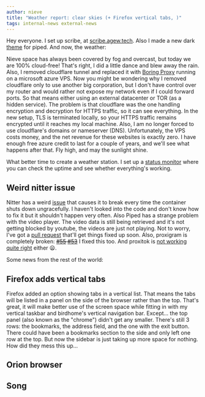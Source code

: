 ```yaml
---
author: nieve
title: "Weather report: clear skies (+ Firefox vertical tabs, )"
tags: internal-news external-news
---
```

Hey everyone. I set up scribe, at [scribe.agew.tech](https://scribe.agew.tech/). Also I made a new dark [theme](https://codeberg.org/nieve/private-frontends-manager/src/branch/main/theme-1-piped.css) for piped. And now, the weather:

Nieve space has always been covered by fog and overcast, but today we are 100% cloud-free! That's right, I did a little dance and blew away the rain. Also, I removed cloudflare tunnel and replaced it with [Boring Proxy](https://boringproxy.io/) running on a microsoft azure VPS. Now you might be wondering why I removed cloudflare only to use another big corporation, but I don't have control over my router and would rather not expose my network even if I could forward ports. So that means either using an external datacenter or TOR (as a hidden service). The problem is that cloudflare was the one handling encryption and decryption for HTTPS traffic, so it can see everything. In the new setup, TLS is terminated locally, so your HTTPS traffic remains encrypted until it reaches my local machine. Also, I am no longer forced to use cloudflare's domains or nameserver (DNS). Unfortunately, the VPS costs money, and the net revenue for these websites is exactly zero. I have enough free azure credit to last for a couple of years, and we'll see what happens after that. Fly high, and may the sunlight shine.

What better time to create a weather station. I set up a [status monitor](https://status.agew.tech/status/status) where you can check the uptime and see whether everything's working.

## Weird nitter issue 

Nitter has a weird [issue](https://github.com/sekai-soft/guide-nitter-self-hosting/issues/13) that causes it to break every time the container shuts down ungracefully. I haven't looked into the code and don't know how to fix it but it shouldn't happen very often. Also Piped has a strange problem with the video player. The video data is still being retrieved and it's not getting blocked by youtube, the videos are just not playing. Not to worry, I've got a [pull request](https://github.com/TeamPiped/Piped/issues/3715) that'll get things fixed up soon. Also, proxigram is completely broken: ~~[#55](https://codeberg.org/proxigram/proxigram/issues/55) [#53](https://codeberg.org/proxigram/proxigram/issues/53)~~ I fixed this too. And proxitok is [not working quite right](https://github.com/pablouser1/ProxiTok/issues/213) either 😦. 

Some news from the rest of the world:

## Firefox adds vertical tabs

Firefox added an option showing tabs in a vertical list. That means the tabs will be listed in a panel on the side of the browser rather than the top. That's great, it will make better use of the screen space while fitting in with my vertical taskbar and birdhome's vertical navigation bar. Except... the top panel (also known as the "chrome") didn't get any smaller. There's still 3 rows: the bookmarks, the address field, and the one with the exit button. There could have been a bookmarks section to the side and only left one row at the top. But now the sidebar is just taking up more space for nothing. How did they mess this up...

## Orion browser

## Song